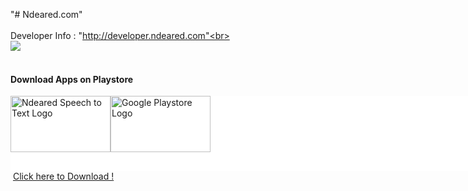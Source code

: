 "# Ndeared.com"<br><br>
Developer Info : "http://developer.ndeared.com"<br><br>
<img src = "http://developer.ndeared.com/devinfo_screenshot.png" /><br><br>
<h4>Download Apps on Playstore</h4>
<div style="width:830; background-color:white; height:120px; overflow:scroll; overflow-x: scroll;overflow-y: hidden;">
      <img style=" float:left; display:inline" src="http://developer.ndeared.com/ndeared_speechtotext_logo.png" width="160" height="90" alt="Ndeared Speech to Text Logo" />
      <img style=" float:left; display:inline"  src=https://upload.wikimedia.org/wikipedia/commons/a/af/Google_Play_Store.svg"" width="160" height="90" alt="Google Playstore Logo" />
</div>
&nbsp;<a href="https://play.google.com/store/apps/details?id=com.Ndeared.Inc&hl=en">Click here to Download !</a>
